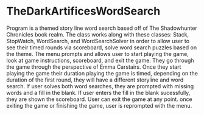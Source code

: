 # TheDarkArtificesWordSearch
  Program is a themed story line word search based off of The Shadowhunter Chronicles book realm. The class works along with these  classes: Stack, StopWatch, WordSearch, and WordSearchSolver in order to allow user to see their timed rounds via scoreboard, solve word search puzzles based on the theme. The menu prompts and allows user to start playing the game, look at game instructions,  scoreboard, and exit the game. They go through the game through the perspective of Emma Carstairs. Once they start playing the game their duration playing the game is timed, depending on the duration of the first round, they will have a different storyline and word  search. If user solves both word searches, they are prompted with missing words and a fill in the blank. If user enters the fill in the  blank sucessfully, they are shown the scoreboard. User can exit the game at any point. once exiting the game or finishing the game, user is reprompted with the menu.
